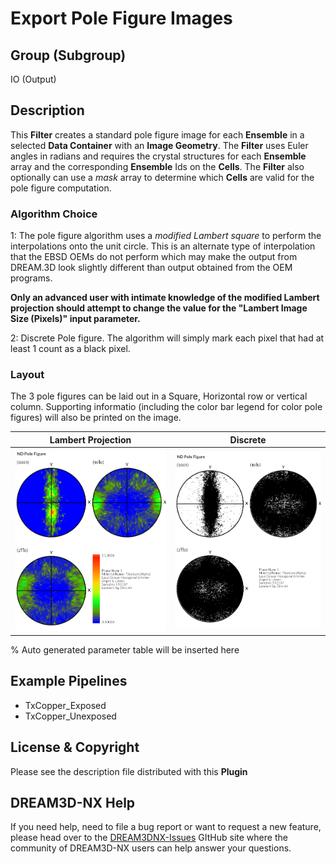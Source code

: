 # Export Pole Figure Images

## Group (Subgroup)

IO (Output)

## Description

This **Filter** creates a standard pole figure image for each **Ensemble** in a selected **Data Container** with an **Image Geometry**. The **Filter** uses Euler angles in radians and requires the crystal structures for each **Ensemble** array and the corresponding **Ensemble** Ids on the **Cells**. The **Filter** also optionally can use a *mask* array to determine which **Cells** are valid for the pole figure computation.

### Algorithm Choice

1: The pole figure algorithm uses a *modified Lambert square* to perform the interpolations onto the unit circle. This is an alternate type of interpolation that the EBSD OEMs do not perform which may make the output from DREAM.3D look slightly different than output obtained from the OEM programs.

**Only an advanced user with intimate knowledge of the modified Lambert projection should attempt to change the value for the "Lambert Image Size (Pixels)" input parameter.**

2: Discrete Pole figure. The algorithm will simply mark each pixel that had at least 1 count as a black pixel.

### Layout

The 3 pole figures can be laid out in a Square, Horizontal row or vertical column. Supporting informatio (including the color bar legend for color pole figures) will also be printed on the image.

| Lambert Projection | Discrete |
|--------------------|----------|
| ![Example Pole Figure Using Square Layout](Images/PoleFigure_Example.png) | ![Example Pole Figure Using Square Layout](Images/Pole_Figure_Discrete_Example.png) |

% Auto generated parameter table will be inserted here

## Example Pipelines

+ TxCopper_Exposed
+ TxCopper_Unexposed

## License & Copyright

Please see the description file distributed with this **Plugin**

## DREAM3D-NX Help

If you need help, need to file a bug report or want to request a new feature, please head over to the [DREAM3DNX-Issues](https://github.com/BlueQuartzSoftware/DREAM3DNX-Issues) GItHub site where the community of DREAM3D-NX users can help answer your questions.
